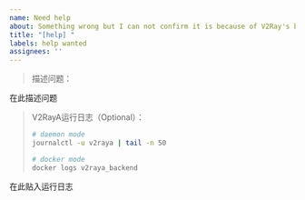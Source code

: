 ```yaml
---
name: Need help
about: Something wrong but I can not confirm it is because of V2Ray's bug.
title: "[help] "
labels: help wanted
assignees: ''
---
```


> 描述问题：

在此描述问题



> V2RayA运行日志（Optional）：
>
> ```bash
> # daemon mode
> journalctl -u v2raya | tail -n 50
> 
> # docker mode
> docker logs v2raya_backend
> ```

在此贴入运行日志